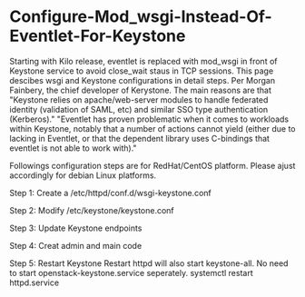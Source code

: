 # Configure-Mod_wsgi-Instead-Of-Eventlet-For-Keystone
Starting with Kilo release, eventlet is replaced with mod_wsgi in front of Keystone service to avoid close_wait staus in TCP sessions. This page descibes wsgi and Keystone configurations in detail steps. Per Morgan Fainbery, the chief developer of Kerystone. The main reasons are that 
    "Keystone relies on apache/web-server modules to handle federated identity (validation of SAML, etc) and similar SSO type authentication (Kerberos)."
    "Eventlet has proven problematic when it comes to workloads within Keystone, notably that a number of actions cannot yield (either due to lacking in Eventlet, or that the dependent library uses C-bindings that eventlet is not able to work with)."
  
Followings configuration steps are for RedHat/CentOS platform. Please ajust accordingly for debian Linux platforms. 

Step 1: Create a /etc/httpd/conf.d/wsgi-keystone.conf

Step 2: Modify /etc/keystone/keystone.conf 

Step 3: Update Keystone endpoints

Step 4: Creat admin and main code

Step 5: Restart Keystone
    Restart httpd will also start keystone-all. No need to start openstack-keystone.service seperately. 
        systemctl restart httpd.service
